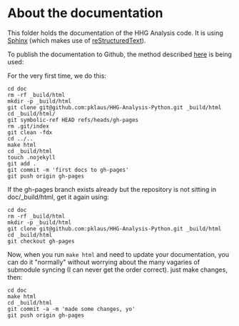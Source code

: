 # About the documentation

This folder holds the documentation of the HHG Analysis code.
It is using [Sphinx][] (which makes use of [reStructuredText][]).

To publish the documentation to Github, the method described
[here](https://gist.github.com/3089937) is being used:

For the very first time, we do this:

    cd doc
    rm -rf _build/html
    mkdir -p _build/html
    git clone git@github.com:pklaus/HHG-Analysis-Python.git _build/html
    cd _build/html/
    git symbolic-ref HEAD refs/heads/gh-pages
    rm .git/index
    git clean -fdx
    cd ../..
    make html
    cd _build/html
    touch .nojekyll
    git add .
    git commit -m 'first docs to gh-pages'
    git push origin gh-pages

If the gh-pages branch exists already but the repository is not sitting
in doc/_build/html, get it again using:

    cd doc
    rm -rf _build/html
    mkdir -p _build/html
    git clone git@github.com:pklaus/HHG-Analysis-Python.git _build/html
    cd _build/html
    git checkout gh-pages

Now, when you run `make html` and need to update your documentation,
you can do it "normally" without worrying about the many vagaries of
submodule syncing (I can never get the order correct). just make
changes, then:

    cd doc
    make html
    cd _build/html
    git commit -a -m 'made some changes, yo'
    git push origin gh-pages

[Sphinx]: http://sphinx.pocoo.org/
[reStructuredText]: http://docutils.sourceforge.net/rst.html
